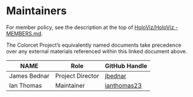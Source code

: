 # Maintainers


For member policy, see the description at the top of [HoloViz/HoloViz - MEMBERS.md](https://github.com/holoviz/holoviz/blob/colorcet-gov/doc/governance/project-docs/MEMBERS.md).


The Colorcet Project’s equivalently named documents take precedence over any external materials referenced within this linked document above.


| **NAME** | **Role** | **GitHub Handle** |
| --- | --- | --- |
| James Bednar | Project Director | [jbednar](https://github.com/jbednar) |
| Ian Thomas | Maintainer | [ianthomas23](https://github.com/ianthomas23) |
